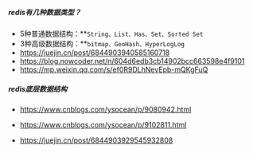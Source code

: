 ##### redis有几种数据类型？

* 5种普通数据结构：**`String、List、Has、Set、Sorted Set`
* 3种高级数据结构：**`bitmap、GeoHash、HyperLogLog`
* https://juejin.cn/post/6844903940585160718
* https://blog.nowcoder.net/n/604d6edb3cb14902bcc663598e4f9101
* https://mp.weixin.qq.com/s/ef0R9DLhNevEpb-mQKgFuQ

##### redis底层数据结构

* https://www.cnblogs.com/ysocean/p/9080942.html

* https://www.cnblogs.com/ysocean/p/9102811.html
* https://juejin.cn/post/6844903929545932808